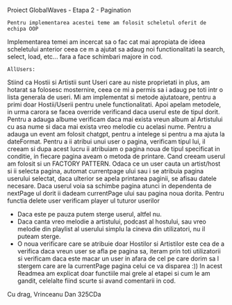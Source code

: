 Proiect GlobalWaves - Etapa 2 - Pagination

    Pentru implementarea acestei teme am folosit scheletul oferit de echipa OOP
 Implementarea temei am incercat sa o fac cat mai apropiata de ideea scheletului anterior
 ceea ce m a ajutat sa adaug noi functionalitati la search, select, load, etc... fara
 a face schimbari majore in cod.

    AllUsers:
  Stiind ca Hostii si Artistii sunt Useri care au niste
 proprietati in plus, am hotarat sa folosesc mosternire, ceea ce mi a permis sa i adaug
 pe toti intr o lista generala de useri. Mi am implementat si metode ajutatoare, pentru a primi
 doar Hostii/Userii pentru unele functionalitati. Apoi apelam metodele, in urma carora 
 se facea override verificand daca userul este de tipul dorit.
  Pentru a adauga albume verificam daca mai exista vreun album al Artistului cu asa nume si daca
 mai exista vreo melodie cu acelasi nume. Pentru a adauga un event am folosit chatgpt, pentru a intelege
 si pentru a ma ajuta la dateFormat.
 Pentru a ii atribui unui user o pagina, verificam tipul lui, il creeam si dupa acest lucru ii atribuiam o pagina noua
 de tipul specificat in conditie, in fiecare pagina aveam o metoda de printare. Cand creeam userul
 am folosit si un FACTORY PATTERN.
 Odaca ce un user cauta un artist/host si ii selecta pagina, automat currentpage ului sau i se atribuia
 pagina userului selectat, daca ulterior se apela printarea paginii, se afisau datele necesare. Daca 
 userul voia sa schimbe pagina atunci in dependenta de nextPage ul dorit ii dadeam currentPage ului sau
 pagina noua dorita.
 Pentru functia delete user verificam player ul tuturor userilor
 -  Daca este pe pauza putem sterge userul, altfel nu.
 -  Daca canta vreo melodie a artistului, podcast al hostului, sau vreo melodie
 din playlist al userului simplu la cineva din utilizatori, nu il puteam sterge.
 -  O noua verificare care se atribuie doar Hostilor si Artistilor este cea de a verifica
 daca vreun user se afla pe pagina sa, iteram prin toti utilizatorii si verificam daca este macar
 un user in afara de cel pe care dorim sa l stergem care are la currentPage pagina celui ce va disparea :))
 In acest Readmea am explicat doar functiile mai grele al etapei si cum le am gandit, celelalte fiind scurte
 si avand comentarii in cod.

 Cu drag, Vrinceanu Dan 325CDa
